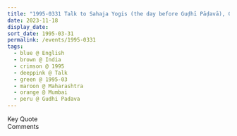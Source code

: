 ```yaml
---
title: "1995-0331 Talk to Sahaja Yogis (the day before Guḍhī Pāḍavā), Guḍhī Pāḍavā Message on Darśhans and Pūjās without Meditation, Balcony, Flat, Mumbai, Maharashtra, India"
date: 2023-11-18
display_date: 
sort_date: 1995-03-31
permalink: /events/1995-0331
tags:
  - blue @ English
  - brown @ India
  - crimson @ 1995
  - deeppink @ Talk
  - green @ 1995-03
  - maroon @ Maharashtra
  - orange @ Mumbai
  - peru @ Gudhi Padava
---
```


<wave-list>
  <list-title color="green" width="75">Key Quote</list-title>
  <list-item color="BlanchedAlmond"  width="200"></list-item>
  <list-item color="Lavender"></list-item>
  <list-item color="BlanchedAlmond"></list-item>
</wave-list>

<br>

<wave-list>
  <list-title color="green" width="75">Comments</list-title>
  <list-item color="BlanchedAlmond"  width="200"></list-item>
  <list-item color="Lavender"></list-item>
  <list-item color="BlanchedAlmond"></list-item>
</wave-list>